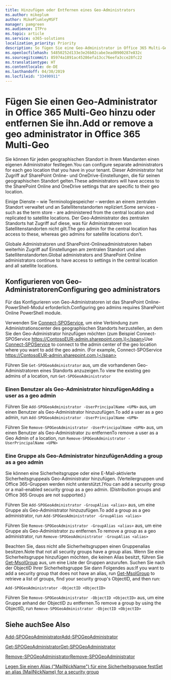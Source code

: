 ```yaml
---
title: Hinzufügen oder Entfernen eines Geo-Administrators
ms.author: mikeplum
author: MikePlumleyMSFT
manager: pamgreen
ms.audience: ITPro
ms.topic: article
ms.service: o365-solutions
localization_priority: Priority
description: So fügen Sie eine Geo-Administrator in Office 365 Multi-Geo hinzu oder entfernen ihn.
ms.openlocfilehash: 54850252d133e3e26b02cabe3ead0900287e832c
ms.sourcegitcommit: 85974a1891ac45286efa13cc76eefa3cce28fc22
ms.translationtype: HT
ms.contentlocale: de-DE
ms.lasthandoff: 04/30/2019
ms.locfileid: "33490911"
---
```

# <a name="add-or-remove-a-geo-administrator-in-office-365-multi-geo"></a><span data-ttu-id="00760-103">Fügen Sie einen Geo-Administrator in Office 365 Multi-Geo hinzu oder entfernen Sie ihn.</span><span class="sxs-lookup"><span data-stu-id="00760-103">Add or remove a geo administrator in Office 365 Multi-Geo</span></span>

<span data-ttu-id="00760-104">Sie können für jeden geographischen Standort in Ihrem Mandanten einen eigenen Administrator festlegen.</span><span class="sxs-lookup"><span data-stu-id="00760-104">You can configure separate administrators for each geo location that you have in your tenant.</span></span> <span data-ttu-id="00760-105">Dieser Administrator hat Zugriff auf SharePoint Online- und OneDrive-Einstellungen, die für seinen geographischen Standort gelten.</span><span class="sxs-lookup"><span data-stu-id="00760-105">These administrators will have access to the SharePoint Online and OneDrive settings that are specific to their geo location.</span></span>

<span data-ttu-id="00760-106">Einige Dienste – wie Terminologiespeicher – werden an einem zentralen Standort verwaltet und an Satellitenstandorten repliziert.</span><span class="sxs-lookup"><span data-stu-id="00760-106">Some services - such as the term store - are administered from the central location and replicated to satellite locations.</span></span> <span data-ttu-id="00760-107">Der Geo-Administrator des zentralen Standorts hat Zugriff auf diese, was für Administratoren von Satellitenstandorten nicht gilt.</span><span class="sxs-lookup"><span data-stu-id="00760-107">The geo admin for the central location has access to these, whereas geo admins for satellite locations don't.</span></span>

<span data-ttu-id="00760-108">Globale Administratoren und SharePoint-Onlineadministratoren haben weiterhin Zugriff auf Einstellungen am zentralen Standort und allen Satellitenstandorten.</span><span class="sxs-lookup"><span data-stu-id="00760-108">Global administrators and SharePoint Online administrators continue to have access to settings in the central location and all satellite locations.</span></span>

## <a name="configuring-geo-administrators"></a><span data-ttu-id="00760-109">Konfigurieren von Geo-Administratoren</span><span class="sxs-lookup"><span data-stu-id="00760-109">Configuring geo administrators</span></span>

<span data-ttu-id="00760-110">Für das Konfigurieren von Geo-Administratoren ist das SharePoint Online-PowerShell-Modul erforderlich.</span><span class="sxs-lookup"><span data-stu-id="00760-110">Configuring geo admins requires SharePoint Online PowerShell module.</span></span>

<span data-ttu-id="00760-111">Verwenden Sie [Connect-SPOService](https://docs.microsoft.com/powershell/module/sharepoint-online/Connect-SPOService), um eine Verbindung zum Administrationscenter des geographischen Standorts herzustellen, an dem Sie den Geo-Administrator hinzufügen möchten (zum Beispiel Connect-SPOService https://ContosoEUR-admin.sharepoint.com.))</span><span class="sxs-lookup"><span data-stu-id="00760-111">Use [Connect-SPOService](https://docs.microsoft.com/powershell/module/sharepoint-online/Connect-SPOService) to connect to the admin center of the geo location where you want to add the geo admin. (For example, Connect-SPOService  https://ContosoEUR-admin.sharepoint.com.)</span></span>

<span data-ttu-id="00760-112">Führen Sie `Get-SPOGeoAdministrator` aus, um die vorhandenen Geo-Administratoren eines Standorts anzuzeigen.</span><span class="sxs-lookup"><span data-stu-id="00760-112">To view the existing geo admins of a location, run `Get-SPOGeoAdministrator`</span></span>

### <a name="adding-a-user-as-a-geo-admin"></a><span data-ttu-id="00760-113">Einen Benutzer als Geo-Administrator hinzufügen</span><span class="sxs-lookup"><span data-stu-id="00760-113">Adding a user as a geo admin</span></span>

<span data-ttu-id="00760-114">Führen Sie `Add-SPOGeoAdministrator -UserPrincipalName <UPN>` aus, um einen Benutzer als Geo-Administrator hinzuzufügen.</span><span class="sxs-lookup"><span data-stu-id="00760-114">To add a user as a geo admin, run `Add-SPOGeoAdministrator -UserPrincipalName <UPN>`</span></span>

<span data-ttu-id="00760-115">Führen Sie `Remove-SPOGeoAdministrator -UserPrincipalName <UPN>` aus, um einen Benutzer als Geo-Administrator zu entfernen</span><span class="sxs-lookup"><span data-stu-id="00760-115">To remove a user as a Geo Admin of a location, run  `Remove-SPOGeoAdministrator -UserPrincipalName <UPN>`</span></span>

### <a name="adding-a-group-as-a-geo-admin"></a><span data-ttu-id="00760-116">Eine Gruppe als Geo-Administrator hinzufügen</span><span class="sxs-lookup"><span data-stu-id="00760-116">Adding a group as a geo admin</span></span>

<span data-ttu-id="00760-117">Sie können eine Sicherheitsgruppe oder eine E-Mail-aktivierte Sicherheitsgruppeals Geo-Administrator hinzufügen. (Verteilergruppen und Office 365-Gruppen werden nicht unterstützt.)</span><span class="sxs-lookup"><span data-stu-id="00760-117">You can add a security group or a mail-enabled security group as a geo admin. (Distribution groups and Office 365 Groups are not supported.)</span></span>

<span data-ttu-id="00760-118">Führen Sie `Add-SPOGeoAdministrator -GroupAlias <alias>` aus, um eine Gruppe als Geo-Administrator hinzuzufügen.</span><span class="sxs-lookup"><span data-stu-id="00760-118">To add a group as a geo administrator, run `Add-SPOGeoAdministrator -GroupAlias <alias>`</span></span>

<span data-ttu-id="00760-119">Führen Sie `Remove-SPOGeoAdministrator -GroupAlias <alias>` aus, um eine Gruppe als Geo-Administrator zu entfernen.</span><span class="sxs-lookup"><span data-stu-id="00760-119">To remove a group as a geo administrator, run `Remove-SPOGeoAdministrator -GroupAlias <alias>`</span></span>

<span data-ttu-id="00760-120">Beachten Sie, dass nicht alle Sicherheitsgruppen einen Gruppenalias besitzen.</span><span class="sxs-lookup"><span data-stu-id="00760-120">Note that not all security groups have a group alias.</span></span> <span data-ttu-id="00760-121">Wenn Sie eine Sicherheitsgruppe hinzufügen möchten, die keinen Alias besitzt, führen Sie [Get-MsolGroup](https://docs.microsoft.com/de-DE/powershell/module/msonline/get-msolgroup) aus, um eine Liste der Gruppen anzurufen. Suchen Sie nach der ObjectID Ihrer Sicherheitsgruppe Sie dann Folgendes aus:</span><span class="sxs-lookup"><span data-stu-id="00760-121">If you want to add a security group that does not have an alias, run [Get-MsolGroup](https://docs.microsoft.com/de-DE/powershell/module/msonline/get-msolgroup) to retrieve a list of groups, find your security group's ObjectID, and then run:</span></span>

`Add-SPOGeoAdministrator -ObjectID <ObjectID>`

<span data-ttu-id="00760-122">Führen Sie `Remove-SPOGeoAdministrator -ObjectID <ObjectID>` aus, um eine Gruppe anhand der ObjectID zu entfernen.</span><span class="sxs-lookup"><span data-stu-id="00760-122">To remove a group by using the ObjectID, run `Remove-SPOGeoAdministrator -ObjectID <ObjectID>`</span></span>

## <a name="see-also"></a><span data-ttu-id="00760-123">Siehe auch</span><span class="sxs-lookup"><span data-stu-id="00760-123">See Also</span></span>

[<span data-ttu-id="00760-124">Add-SPOGeoAdministrator</span><span class="sxs-lookup"><span data-stu-id="00760-124">Add-SPOGeoAdministrator</span></span>](https://docs.microsoft.com/powershell/module/sharepoint-online/add-spogeoadministrator)

[<span data-ttu-id="00760-125">Get-SPOGeoAdministrator</span><span class="sxs-lookup"><span data-stu-id="00760-125">Get-SPOGeoAdministrator</span></span>](https://docs.microsoft.com/powershell/module/sharepoint-online/get-spogeoadministrator)

[<span data-ttu-id="00760-126">Remove-SPOGeoAdministrator</span><span class="sxs-lookup"><span data-stu-id="00760-126">Remove-SPOGeoAdministrator</span></span>](https://docs.microsoft.com/powershell/module/sharepoint-online/remove-spogeoadministrator)

[<span data-ttu-id="00760-127">Legen Sie einen Alias ("MailNickName") für eine Sicherheitsgruppe fest</span><span class="sxs-lookup"><span data-stu-id="00760-127">Set an alias (MailNickName) for a security group</span></span>](https://docs.microsoft.com/de-DE/powershell/module/azuread/set-azureadgroup)
